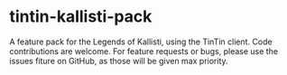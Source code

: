 # tintin-kallisti-pack
A feature pack for the Legends of Kallisti, using the TinTin client.
Code contributions are welcome. For feature requests or bugs, please use 
the issues fiture on GitHub, as those will be given max priority.
